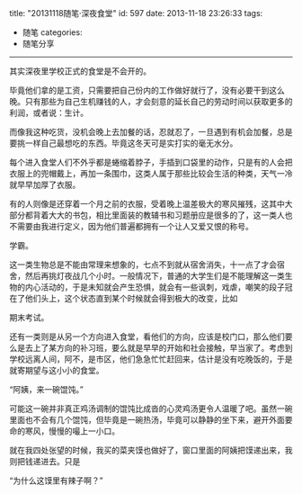 title: "20131118随笔·深夜食堂"
id: 597
date: 2013-11-18 23:26:33
tags: 
- 随笔
categories: 
- 随笔分享
---

其实深夜里学校正式的食堂是不会开的。

毕竟他们拿的是工资，只需要把自己份内的工作做好就行了，没有必要干到这么晚。只有那些为自己生机赚钱的人，才会刻意的延长自己的劳动时间以获取更多的利润，或者说：生计。

而像我这种吃货，没机会晚上去加餐的话，忍就忍了，一旦遇到有机会加餐，总是要挑一样自己最想吃的东西。毕竟这冬天可是实打实的毫无水分。

每个进入食堂人们不外乎都是蜷缩着脖子，手插到口袋里的动作，只是有的人会把衣服上的兜帽戴上，再加一条围巾，这类人属于那些比较会生活的种类，天气一冷就早早加厚了衣服。

有的人则像是还穿着一个月之前的衣服，受着晚上温差极大的寒风摧残，这其中大部分都背着大大的书包，相比里面装的教辅书和习题册应是很多的了，这一类人也不需要由我进行定义，因为他们普遍都拥有一个让人又爱又恨的称号。

学霸。

这一类生物总是不能由常理来想象的，七点不到就从宿舍消失，十一点了才会宿舍，然后再挑灯夜战几个小时。一般情况下，普通的大学生们是不能理解这一类生物的内心活动的，于是未知就会产生恐惧，就会有一些讽刺，戏虐，嘲笑的段子冠在了他们头上，这个状态直到某个时候就会得到极大的改变，比如

期末考试。

还有一类则是从另一个方向进入食堂，看他们的方向，应该是校门口，那么他们要么是去上了某方向的补习班，要么就是早早的开始和社会接触，早当家了。考虑到学校远离人间，阿不，是市区，他们急急忙忙赶回来，估计是没有吃晚饭的，于是就寄期望与这小小的食堂。

“阿姨，来一碗馄饨。”

可能这一碗并非真正鸡汤调制的馄饨比成沓的心灵鸡汤更令人温暖了吧。虽然一碗里面也不会有几个馄饨，但毕竟是一碗热汤，毕竟可以静静的坐下来，避开外面要命的寒风，慢慢的嘬上一小口。

就在我四处张望的时候，我买的菜夹馍也做好了，窗口里面的阿姨把馍递出来，我则把钱递进去。只是

“为什么这馍里有辣子啊？”